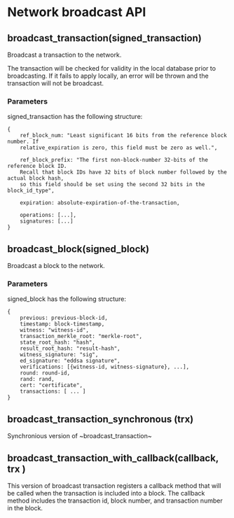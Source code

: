 Network broadcast API
=====================

## broadcast_transaction(signed_transaction)

Broadcast a transaction to the network.

The transaction will be checked for validity in the local database prior to broadcasting. If it fails to apply locally, an error will be thrown and the transaction will not be broadcast.

### Parameters

signed_transaction has the following structure:
```
{
    ref_block_num: "Least significant 16 bits from the reference block number. If
    relative_expiration is zero, this field must be zero as well.",

    ref_block_prefix: "The first non-block-number 32-bits of the reference block ID.
    Recall that block IDs have 32 bits of block number followed by the actual block hash,
    so this field should be set using the second 32 bits in the block_id_type",

    expiration: absolute-expiration-of-the-transaction,

    operations: [...],
    signatures: [...]
}
```

## broadcast_block(signed_block)

Broadcast a block to the network.

### Parameters

signed_block has the following structure:

```
{
    previous: previous-block-id,
    timestamp: block-timestamp,
    witness: "witness-id",
    transaction_merkle_root: "merkle-root",
    state_root_hash: "hash",
    result_root_hash: "result-hash",
    witness_signature: "sig",
    ed_signature: "eddsa signature",
    verifications: [{witness-id, witness-signature}, ...],
    round: round-id,
    rand: rand,
    cert: "certificate",
    transactions: [ ... ]
}
```

## broadcast_transaction_synchronous (trx)

Synchronious version of ~broadcast_transaction~


## broadcast_transaction_with_callback(callback, trx )

This version of broadcast transaction registers a callback method that will be called when the transaction is included into a block.
The callback method includes the transaction id, block number, and transaction number in the block.
